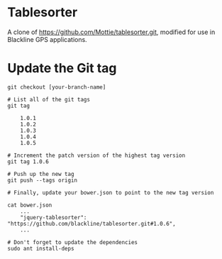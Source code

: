 Tablesorter
===========

A clone of https://github.com/Mottie/tablesorter.git, modified for use in Blackline GPS applications.

Update the Git tag
==================

    git checkout [your-branch-name]

    # List all of the git tags
    git tag

        1.0.1
        1.0.2
        1.0.3
        1.0.4
        1.0.5

    # Increment the patch version of the highest tag version
    git tag 1.0.6

    # Push up the new tag
    git push --tags origin

    # Finally, update your bower.json to point to the new tag version

    cat bower.json
        ...
        "jquery-tablesorter": "https://github.com/blackline/tablesorter.git#1.0.6",
        ...

    # Don't forget to update the dependencies
    sudo ant install-deps
